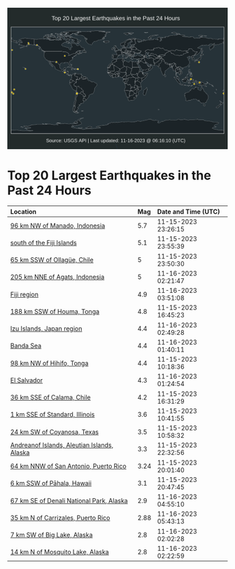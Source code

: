 ![Map](./map.png)

# Top 20 Largest Earthquakes in the Past 24 Hours

| Location | Mag | Date and Time (UTC) |
|:---|:---|:---|
| [96 km NW of Manado, Indonesia](https://earthquake.usgs.gov/earthquakes/eventpage/us6000lnq0) | 5.7 | 11-15-2023 23:26:15 |
| [south of the Fiji Islands](https://earthquake.usgs.gov/earthquakes/eventpage/us6000lnqi) | 5.1 | 11-15-2023 23:55:39 |
| [65 km SSW of Ollagüe, Chile](https://earthquake.usgs.gov/earthquakes/eventpage/us6000lnqg) | 5 | 11-15-2023 23:50:30 |
| [205 km NNE of Agats, Indonesia](https://earthquake.usgs.gov/earthquakes/eventpage/us6000lnr4) | 5 | 11-16-2023 02:21:47 |
| [Fiji region](https://earthquake.usgs.gov/earthquakes/eventpage/us6000lnrf) | 4.9 | 11-16-2023 03:51:08 |
| [188 km SSW of Houma, Tonga](https://earthquake.usgs.gov/earthquakes/eventpage/us6000lnje) | 4.8 | 11-15-2023 16:45:23 |
| [Izu Islands, Japan region](https://earthquake.usgs.gov/earthquakes/eventpage/us6000lnr7) | 4.4 | 11-16-2023 02:49:28 |
| [Banda Sea](https://earthquake.usgs.gov/earthquakes/eventpage/us6000lnqy) | 4.4 | 11-16-2023 01:40:11 |
| [98 km NW of Hihifo, Tonga](https://earthquake.usgs.gov/earthquakes/eventpage/us6000lnhx) | 4.4 | 11-15-2023 10:18:36 |
| [El Salvador](https://earthquake.usgs.gov/earthquakes/eventpage/us6000lnqw) | 4.3 | 11-16-2023 01:24:54 |
| [36 km SSE of Calama, Chile](https://earthquake.usgs.gov/earthquakes/eventpage/us6000lnjc) | 4.2 | 11-15-2023 16:31:29 |
| [1 km SSE of Standard, Illinois](https://earthquake.usgs.gov/earthquakes/eventpage/us6000lnhy) | 3.6 | 11-15-2023 10:41:55 |
| [24 km SW of Coyanosa, Texas](https://earthquake.usgs.gov/earthquakes/eventpage/tx2023wjvs) | 3.5 | 11-15-2023 10:58:32 |
| [Andreanof Islands, Aleutian Islands, Alaska](https://earthquake.usgs.gov/earthquakes/eventpage/ak023enxq83l) | 3.3 | 11-15-2023 22:32:56 |
| [64 km NNW of San Antonio, Puerto Rico](https://earthquake.usgs.gov/earthquakes/eventpage/pr71431453) | 3.24 | 11-15-2023 20:01:40 |
| [6 km SSW of Pāhala, Hawaii](https://earthquake.usgs.gov/earthquakes/eventpage/hv73649147) | 3.1 | 11-15-2023 20:47:45 |
| [67 km SE of Denali National Park, Alaska](https://earthquake.usgs.gov/earthquakes/eventpage/ak023epaolkv) | 2.9 | 11-16-2023 04:55:10 |
| [35 km N of Carrizales, Puerto Rico](https://earthquake.usgs.gov/earthquakes/eventpage/pr71431463) | 2.88 | 11-16-2023 05:43:13 |
| [7 km SW of Big Lake, Alaska](https://earthquake.usgs.gov/earthquakes/eventpage/ak023ep96eu5) | 2.8 | 11-16-2023 02:02:28 |
| [14 km N of Mosquito Lake, Alaska](https://earthquake.usgs.gov/earthquakes/eventpage/ak023ep9arjv) | 2.8 | 11-16-2023 02:22:59 |
